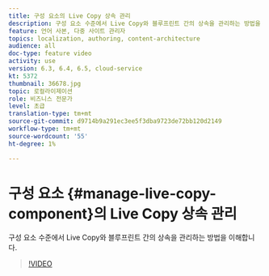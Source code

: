 ```yaml
---
title: 구성 요소의 Live Copy 상속 관리
description: 구성 요소 수준에서 Live Copy와 블루프린트 간의 상속을 관리하는 방법을 이해합니다
feature: 언어 사본, 다중 사이트 관리자
topics: localization, authoring, content-architecture
audience: all
doc-type: feature video
activity: use
version: 6.3, 6.4, 6.5, cloud-service
kt: 5372
thumbnail: 36678.jpg
topic: 로컬라이제이션
role: 비즈니스 전문가
level: 초급
translation-type: tm+mt
source-git-commit: d9714b9a291ec3ee5f3dba9723de72bb120d2149
workflow-type: tm+mt
source-wordcount: '55'
ht-degree: 1%

---
```



# 구성 요소 {#manage-live-copy-component}의 Live Copy 상속 관리

구성 요소 수준에서 Live Copy와 블루프린트 간의 상속을 관리하는 방법을 이해합니다.

>[!VIDEO](https://video.tv.adobe.com/v/36678?quality=12&learn=on)
